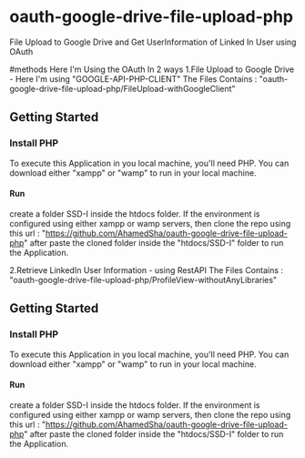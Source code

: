 # oauth-google-drive-file-upload-php
File Upload to Google Drive and Get UserInformation of Linked In User using OAuth

#methods
Here I'm Using the OAuth In 2 ways
1.File Upload to Google Drive - Here I'm using "GOOGLE-API-PHP-CLIENT"
   The Files Contains :  "oauth-google-drive-file-upload-php/FileUpload-withGoogleClient"
## Getting Started

### Install PHP
To execute this Application in you local machine, you'll need PHP.
You can download either "xampp" or "wamp" to run in your local machine.

#### Run
create a folder SSD-I inside the htdocs folder.
If the environment is configured using either xampp or wamp servers, then clone the repo using this url : "https://github.com/AhamedSha/oauth-google-drive-file-upload-php" after paste the cloned folder inside the "htdocs/SSD-I" folder to run the Application.

2.Retrieve LinkedIn User Information - using RestAPI
    The Files Contains : "oauth-google-drive-file-upload-php/ProfileView-withoutAnyLibraries"
## Getting Started

### Install PHP
To execute this Application in you local machine, you'll need PHP.
You can download either "xampp" or "wamp" to run in your local machine.

#### Run
create a folder SSD-I inside the htdocs folder.
If the environment is configured using either xampp or wamp servers, then clone the repo using this url : "https://github.com/AhamedSha/oauth-google-drive-file-upload-php" after paste the cloned folder inside the "htdocs/SSD-I" folder to run the Application.